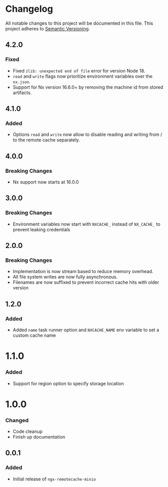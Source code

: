# Changelog

All notable changes to this project will be documented in this file.
This project adheres to [Semantic Versioning](https://semver.org/spec/v2.0.0.html).

## 4.2.0

### Fixed

- Fixed `zlib: unexpected end of file` error for version Node 18.
- `read` and `write` flags now prioritize environment variables over the `nx.json`.
- Support for Nx version 16.6.0+ by removing the machine id from stored artifacts.

## 4.1.0

### Added

- Options `read` and `write` now allow to disable reading and writing from / to the remote cache separately.

## 4.0.0

### Breaking Changes

- Nx support now starts at 16.0.0

## 3.0.0

### Breaking Changes

- Environment variables now start with `NXCACHE_` instead of `NX_CACHE_` to prevent leaking credentials

## 2.0.0

### Breaking Changes

- Implementation is now stream based to reduce memory overhead.
- All file system writes are now fully asynchronous.
- Filenames are now suffixed to prevent incorrect cache hits with older version

## 1.2.0

### Added

- Added `name` task runner option and `NXCACHE_NAME` env variable to set a custom cache name

# 1.1.0

### Added

- Support for region option to specify storage location

# 1.0.0

### Changed

- Code cleanup
- Finish up documentation

## 0.0.1

### Added

- Initial release of `ngx-remotecache-minio`
